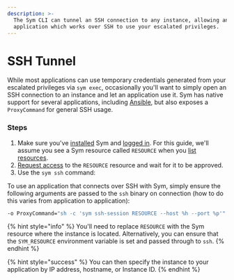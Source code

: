 ```yaml
---
description: >-
  The Sym CLI can tunnel an SSH connection to any instance, allowing any
  application which works over SSH to use your escalated privileges.
---
```


# SSH Tunnel

While most applications can use temporary credentials generated from your escalated privileges via `sym exec`, occasionally you'll want to simply open an SSH connection to an instance and let an application use it. Sym has native support for several applications, including [Ansible](ansible.md), but also exposes a `ProxyCommand` for general SSH usage.

### Steps

1. Make sure you've [installed](../setup/install/) Sym and [logged in](../setup/login.md). For this guide, we'll assume you see a Sym resource called `RESOURCE` when you [list resources](../setup/list-resources.md).
2. [Request access](../setup/request-access.md) to the `RESOURCE` resource and wait for it to be approved.
3. Use the `sym ssh` command:

To use an application that connects over SSH with Sym, simply ensure the following arguments are passed to the `ssh` binary on connection \(how to do this varies from application to application\):

```bash
-o ProxyCommand="sh -c 'sym ssh-session RESOURCE --host %h --port %p'" -o StrictHostKeyChecking=no
```

{% hint style="info" %}
You'll need to replace `RESOURCE` with the Sym resource where the instance is located. Alternatively, you can ensure that the `SYM_RESOURCE` environment variable is set and passed through to `ssh`.
{% endhint %}

{% hint style="success" %}
You can then specify the instance to your application by IP address, hostname, or Instance ID. 
{% endhint %}

